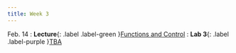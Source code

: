 ```yaml
---
title: Week 3
---
```


Feb. 14
: **Lecture**{: .label .label-green }[Functions and Control](#)
: **Lab 3**{: .label .label-purple }[TBA](#)
